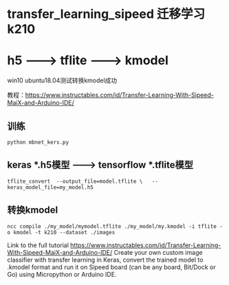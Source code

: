 # transfer_learning_sipeed 迁移学习 k210
# h5 ---> tflite ---> kmodel
win10 ubuntu18.04测试转换kmodel成功

教程：https://www.instructables.com/id/Transfer-Learning-With-Sipeed-MaiX-and-Arduino-IDE/
## 训练
```
python mbnet_kers.py 
```
## keras *.h5模型 ---> tensorflow *.tflite模型
```
tflite_convert  --output_file=model.tflite \   --keras_model_file=my_model.h5
```
## 转换kmodel
```
ncc compile ./my_model/mymodel.tflite ./my_model/my.kmodel -i tflite -o kmodel -t k210 --dataset ./images
```
Link to the full tutorial https://www.instructables.com/id/Transfer-Learning-With-Sipeed-MaiX-and-Arduino-IDE/
Create your own custom image classifier with transfer learning in Keras, convert the trained model to .kmodel format and run it on Sipeed board (can be any board, Bit/Dock or Go) using Micropython or Arduino IDE.
